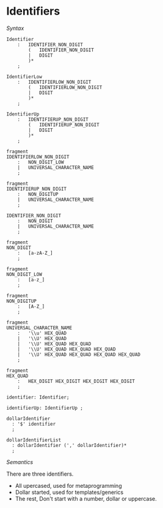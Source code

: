 # Identifiers

<!--
(6.4.2.1)
(6.4.3)
-->

*Syntax*

```lexer
Identifier
    :   IDENTIFIER_NON_DIGIT
        (   IDENTIFIER_NON_DIGIT
        |   DIGIT
        )*
    ;

IdentifierLow
    :   IDENTIFIERLOW_NON_DIGIT
        (   IDENTIFIERLOW_NON_DIGIT
        |   DIGIT
        )*
    ;

IdentifierUp
    :   IDENTIFIERUP_NON_DIGIT
        (   IDENTIFIERUP_NON_DIGIT
        |   DIGIT
        )*
    ;

fragment
IDENTIFIERLOW_NON_DIGIT
    :   NON_DIGIT_LOW
    |   UNIVERSAL_CHARACTER_NAME
    ;

fragment
IDENTIFIERUP_NON_DIGIT
    :   NON_DIGITUP
    |   UNIVERSAL_CHARACTER_NAME
    ;

IDENTIFIER_NON_DIGIT
    :   NON_DIGIT
    |   UNIVERSAL_CHARACTER_NAME
    ;

fragment
NON_DIGIT
    :   [a-zA-Z_]
    ;

fragment
NON_DIGIT_LOW
    :   [a-z_]
    ;

fragment
NON_DIGITUP
    :   [A-Z_]
    ;

fragment
UNIVERSAL_CHARACTER_NAME
    :   '\\u' HEX_QUAD
    |   '\\U' HEX_QUAD
    |   '\\U' HEX_QUAD HEX_QUAD
    |   '\\U' HEX_QUAD HEX_QUAD HEX_QUAD
    |   '\\U' HEX_QUAD HEX_QUAD HEX_QUAD HEX_QUAD
    ;

fragment
HEX_QUAD
    :   HEX_DIGIT HEX_DIGIT HEX_DIGIT HEX_DIGIT
    ;
```

```syntax
identifier: Identifier;

identifierUp: IdentifierUp ;

dollarIdentifier
  : '$' identifier
  ;

dollarIdentifierList
  : dollarIdentifier (',' dollarIdentifier)*
  ;
```

*Semantics*

There are three identifiers.

* All upercased, used for metaprogramming
* Dollar started, used for templates/generics
* The rest, Don't start with a number, dollar or uppercase.
